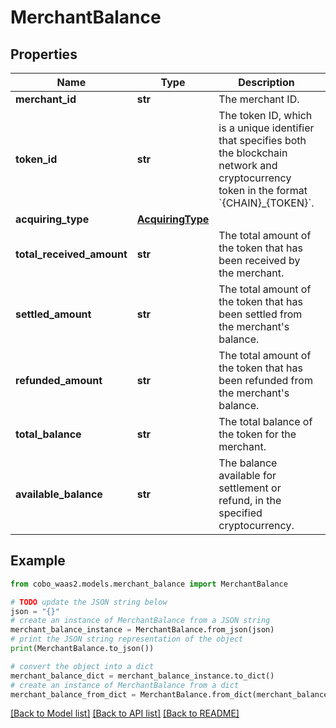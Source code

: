 # MerchantBalance


## Properties

Name | Type | Description | Notes
------------ | ------------- | ------------- | -------------
**merchant_id** | **str** | The merchant ID. | 
**token_id** | **str** | The token ID, which is a unique identifier that specifies both the blockchain network and cryptocurrency token in the format &#x60;{CHAIN}_{TOKEN}&#x60;. | 
**acquiring_type** | [**AcquiringType**](AcquiringType.md) |  | 
**total_received_amount** | **str** | The total amount of the token that has been received by the merchant. | [optional] 
**settled_amount** | **str** | The total amount of the token that has been settled from the merchant&#39;s balance. | [optional] 
**refunded_amount** | **str** | The total amount of the token that has been refunded from the merchant&#39;s balance. | [optional] 
**total_balance** | **str** | The total balance of the token for the merchant. | [optional] 
**available_balance** | **str** | The balance available for settlement or refund, in the specified cryptocurrency. | [optional] 

## Example

```python
from cobo_waas2.models.merchant_balance import MerchantBalance

# TODO update the JSON string below
json = "{}"
# create an instance of MerchantBalance from a JSON string
merchant_balance_instance = MerchantBalance.from_json(json)
# print the JSON string representation of the object
print(MerchantBalance.to_json())

# convert the object into a dict
merchant_balance_dict = merchant_balance_instance.to_dict()
# create an instance of MerchantBalance from a dict
merchant_balance_from_dict = MerchantBalance.from_dict(merchant_balance_dict)
```
[[Back to Model list]](../README.md#documentation-for-models) [[Back to API list]](../README.md#documentation-for-api-endpoints) [[Back to README]](../README.md)


